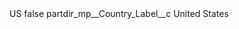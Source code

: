<?xml version="1.0" encoding="UTF-8"?>
<CustomMetadata xmlns="http://soap.sforce.com/2006/04/metadata" xmlns:xsi="http://www.w3.org/2001/XMLSchema-instance" xmlns:xsd="http://www.w3.org/2001/XMLSchema">
    <label>US</label>
    <protected>false</protected>
    <values>
        <field>partdir_mp__Country_Label__c</field>
        <value xsi:type="xsd:string">United States</value>
    </values>
</CustomMetadata>
